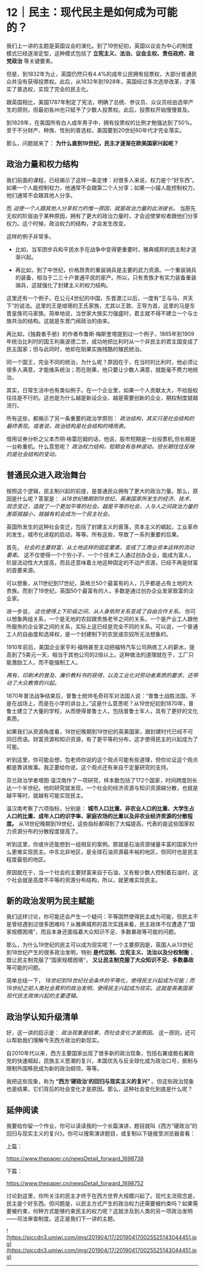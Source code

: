 # 12｜民主：现代民主是如何成为可能的？

我们上一讲的主题是英国议会的演化。到了19世纪初，英国以议会为中心的制度模式已经逐渐定型，这种模式包括了 **立宪主义、法治、议会主权、责任政府、政党政治** 等关键要素。

但是，到1832年为止，英国仍然只有4.4%的成年公民拥有投票权，大部分普通民众并没有获得投票权。此后，从1832年到1928年，英国经过多次选举改革，才落实了普选权，实现了完全的民主化。

跟英国相比，美国1787年制定了宪法，明确了总统、参议员、众议员经由选举产生的原则，但最初各州也只赋予了少数人投票权。此后，投票权开始慢慢普及。

到1828年，在美国所有白人成年男子中，拥有投票权的比例才勉强达到了50%。至于不分财产、种族、性别的普选权，美国要到20世纪60年代才完全落实。

那么，问题就来了： **为什么直到19世纪，民主才逐渐在欧美国家兴起呢？**

## 政治力量和权力结构

我们前面的课程，已经揭示了这样一条定律：对很多人来说，权力是个“好东西”。如果一个人能控制权力，他通常不会跟第二个人分享；如果一小撮人能控制权力，他们通常不会跟其他人分享。

而 *迫使一个人跟其他人分享权力的惟一原因，就是政治力量的此消彼长。* 当原先无权的阶层由于某种原因，拥有了更大的政治力量时，才会迫使掌权者跟他们分享权力。这个时候，政治权力的结构，才会发生改变。

这样的例子非常多。

* 比如，当军团步兵和平民水手在战争中变得更重要时，雅典城邦的民主制才逐渐兴起。

* 再比如，到了中世纪，价格昂贵的重装骑兵是主要的武力资源。一个重装骑兵的装备，相当于二三十户普通平民的家产。所以，只有贵族才有实力装备重装骑兵，这就强化了封建主义的权力结构。

这里还有一个例子。在公元4世纪的中国，东晋渡江以后，一度有“王与马，共天下”的说法。这里的王是琅琊的王氏家族，尤其以王敦、王导为首，这里的马是东晋皇族司马家族。简单地说，当世家大族实力强盛时，君主就不得不建立一个与士族共治的结构。这就是东晋门阀政治的由来。

再比如，《独裁者手册》的作者布鲁斯·梅斯奎塔提到过一个例子，1865年到1909年统治比利时的国王利奥波德二世，成功地把比利时从一个非民主的君主国变成了民主国家；但与此同时，他却在刚果实施残酷的殖民统治。

同一个国王，完全不同的统治，为什么呢？原因在于，在当时的比利时，他必须让很多人满意，才能维系统治；而在刚果，他只要让少数人满意，就能毫不费力地统治。

其实，日常生活中也有类似例子。在一个企业里，如果一个人贡献太大，不给股权往往是不行的。这也是为什么越是新设企业、越是需要创新的企业，期权制度就越流行。

所有这些，都揭示了另一条重要的政治学原则： *政治结构，其实只是社会结构的最终表现。或者说，政治结构是社会结构的晴雨表。*

借用证券分析之父本杰明·格雷厄姆的话，他说，股市短期是一台投票机,但长期是一台称重机。什么意思呢？ *政治权力结构，短期会有各种波动，但长期往往反映的是社会结构的变动。*

## 普通民众进入政治舞台

按照这个逻辑，民主制兴起的前提，是普通民众拥有了更大的政治力量。那么，原因是什么呢？答案是： *从18世纪晚期到19世纪，英美国家所发生的经济、技术、观念变迁，造就了一个更加平等的社会。越是平等的社会，人与人之间政治力量的差距就越小，就越有机会成为一个民主社会。*

英国所发生的这种社会变迁，包括了封建主义的衰落，资本主义的崛起，工业革命的发生，城市化进程的启动，等等。所有这些，导致了一系列重要的后果。

首先， *社会的主要财富，从土地这样的固定要素，变成了工商业资本这样的流动要素。* 这不仅使得一个个穷小子、一个个技术工人通过创办企业，能成为富人，阶层流动性大大提高，而且还意味着土地这种固定的不动产资源，已经不再是财富的首要来源。

可以想象，从11世纪到17世纪，英格兰50个最富有的人，几乎都是占有土地的大贵族。而到了19世纪，英国50个最富有的人，多数是通过创办企业发家致富的企业家。

进一步说， *这也使得上下阶级之间，从人身依附关系变成了自由合作关系。* 你可以想象两组关系，一个是无地的农奴跟贵族老爷之间的关系，一个是产业工人跟他所服务的企业家之间的关系，实际上这已经是完全不同的关系。可以说，一个普通工人的自由度和选择权，是一个封建制下的农民或农奴所无法想象的。

1910年前后，美国企业家亨利·福特甚至主动把福特汽车公司熟练工人的薪水，提高到了5美元一天，相当于其他公司的2倍以上。这种做法的道理就在于，工厂只能激励工人，而不能强制工人。

 *再有，印刷术的普及、廉价教科书的获得，以及工业化对劳动者素质的要求，还带动了大众教育的兴起。*

1870年普法战争结束后，普鲁士统帅毛奇将军对法国人说：“普鲁士战胜法国，不是在战场上，而是在小学的讲台上。”这是什么意思呢？从19世纪初到1870年，普鲁士建立了大量的学校，从而使得普鲁士人，包括普鲁士军人，具有了更好的文化素质。

如果我们从资源角度看，18世纪晚期到19世纪的英美国家，跟封建时代已经不可同日而语。财富资源和知识资源，有了更平等的分布，这才使得民主的兴起成为了可能。

听到这里，你可能会想，包老师你说的这个观点可能有些道理，但你论证这个观点都是靠讲故事。我正要给你说，这个观点还有来自于定量研究的支持。

芬兰政治学者塔图·温汉南作了一项研究，样本数包括了172个国家，时间跨度则长达一个半世纪。他的研究就发现，一个社会的经济资源与知识资源越分散，也就是越平等时，就越有可能实现民主。

温汉南考察了六项指标，分别是： **城市人口比重、非农业人口的比重、大学生占人口的比重、成年人口的识字率、家庭农场的比重以及非农业经济资源的分散程度。** 从18世纪晚期到19世纪，这些指标都得到了大幅提高，代表的是这些国家权力资源分布的分散程度提高了。

听到这里，你或许还能想到一组相反的案例。那就是石油资源储量丰富的国家为什么更难实现民主。中东北非地区，是全球石油资源最丰裕的地区，但同时也是民主程度最低的地区。

原因就在于，当一个社会的主要财富来自于石油，又有极少数人控制着石油时，这个社会就是高度不平等的资源分布结构，所以，就更难实现民主。

## 新的政治发明为民主赋能

我们这样讨论，你可能还会产生一个疑问：平等固然使得民主成为可能，但民主不是曾经遇到过很多困难吗？从雅典城邦的首次实践来看，民主政体不仅遭遇了“国家规模困境”，而且本身还面临着大众知识不足、多数暴政等可能的问题。

那么，为什么19世纪的民主可以成为现实呢？一个主要原因是，英国人从13世纪到18世纪产生的很多政治发明，特别 **是代议制、立宪主义、法治以及分权制衡** ，既让民主制克服了“国家规模困境“， **又让民主制克服了大众知识不足、多数暴政** 等可能的问题。

简单总结一下， *18世纪到19世纪社会条件的平等化，使得民主兴起成为可能；而19世纪之前人类社会累积的政治发明，使得民主兴起成为现实。这就是英美国家现代民主政体兴起的主要逻辑。*

## 政治学认知升级清单

好，这一讲的启示是： *政治现象是结果，而社会变化才是原因。* 这一原则，还可以帮助我们理解今天西方政治的新现实。

自2010年代以来，西方主要国家出现了很多新的政治现象，包括右翼或极右翼政党的快速崛起，民族主义思潮的复兴，本国优先与反全球化成为政治口号，抵制与限制外国移民成为新的政治纲领，等等。

我把这些现象，称为 **“西方‘硬政治’的回归与现实主义的复兴”** 。但这些政治现象也是结果，它们背后的社会变化才是原因。那么，这种社会变化到底是什么呢？

## 延伸阅读

我要给你留一个作业，你可以读读我的一个长篇演讲，题目就叫《西方“硬政治”的回归与现实主义的复兴》。你可以搜索演讲题目，或复制以下链接至浏览器查看：

上篇：

https://www.thepaper.cn/newsDetail_forward_1698738

下篇：

https://www.thepaper.cn/newsDetail_forward_1698752

讨论到这里，你所关注的民主才终于在西方世界大规模兴起了。现代主流观念是，民主是个好东西。但问题是，以民主方式产生的政治权力还需要被约束吗？如果需要被约束，何种方式能够约束民主的权力呢？这就涉及到人类的另一项政治发明——司法审查制度。这正是我们下一讲的主题。

![https://piccdn3.umiwi.com/img/201904/17/201904170025525143044451.jpg](https://piccdn3.umiwi.com/img/201904/17/201904170025525143044451.jpg)

---
